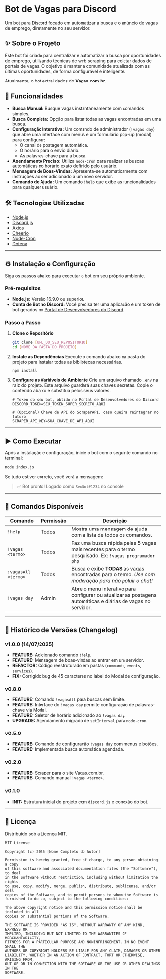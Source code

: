 # Bot de Vagas para Discord

Um bot para Discord focado em automatizar a busca e o anúncio de vagas de emprego, diretamente no seu servidor.

## ✨ Sobre o Projeto

Este bot foi criado para centralizar e automatizar a busca por oportunidades de emprego, utilizando técnicas de web scraping para coletar dados de portais de vagas. O objetivo é manter a comunidade atualizada com as últimas oportunidades, de forma configurável e inteligente.

Atualmente, o bot extrai dados do **Vagas.com.br**.

## 🚀 Funcionalidades

-   **Busca Manual:** Busque vagas instantaneamente com comandos simples.
-   **Busca Completa:** Opção para listar todas as vagas encontradas em uma busca.
-   **Configuração Interativa:** Um comando de administrador (`!vagas day`) que abre uma interface com menus e um formulário pop-up (modal) para configurar:
    - O canal de postagem automática.
    - O horário para o envio diário.
    - As palavras-chave para a busca.
-   **Agendamento Preciso:** Utiliza `node-cron` para realizar as buscas automáticas no horário exato definido pelo usuário.
-   **Mensagem de Boas-Vindas:** Apresenta-se automaticamente com instruções ao ser adicionado a um novo servidor.
-   **Comando de Ajuda:** Um comando `!help` que exibe as funcionalidades para qualquer usuário.

## 🛠️ Tecnologias Utilizadas

-   [Node.js](https://nodejs.org/en/)
-   [Discord.js](https://discord.js.org/)
-   [Axios](https://axios-http.com/)
-   [Cheerio](https://cheerio.js.org/)
-   [Node-Cron](https://www.npmjs.com/package/node-cron)
-   [Dotenv](https://www.npmjs.com/package/dotenv)

---

## ⚙️ Instalação e Configuração

Siga os passos abaixo para executar o bot em seu próprio ambiente.

### Pré-requisitos

-   **Node.js:** Versão 16.9.0 ou superior.
-   **Conta de Bot no Discord:** Você precisa ter uma aplicação e um token de bot gerados no [Portal de Desenvolvedores do Discord](https://discord.com/developers/applications).

### Passo a Passo

1.  **Clone o Repositório**
    ```bash
    git clone [URL_DO_SEU_REPOSITORIO]
    cd [NOME_DA_PASTA_DO_PROJETO]
    ```

2.  **Instale as Dependências**
    Execute o comando abaixo na pasta do projeto para instalar todas as bibliotecas necessárias.
    ```bash
    npm install
    ```

3.  **Configure as Variáveis de Ambiente**
    Crie um arquivo chamado `.env` na raiz do projeto. Este arquivo guardará suas chaves secretas. Copie o conteúdo abaixo e substitua pelos seus valores.

    ```env
    # Token do seu bot, obtido no Portal de Desenvolvedores do Discord
    DISCORD_TOKEN=SEU_TOKEN_SUPER_SECRETO_AQUI

    # (Opcional) Chave de API do ScraperAPI, caso queira reintegrar no futuro
    SCRAPER_API_KEY=SUA_CHAVE_DE_API_AQUI
    ```

---

## ▶️ Como Executar

Após a instalação e configuração, inicie o bot com o seguinte comando no terminal:

```bash
node index.js
```

Se tudo estiver correto, você verá a mensagem:

> ✅ Bot pronto! Logado como `SeuBot#1234` no console.

---

## 🤖 Comandos Disponíveis

| Comando              | Permissão | Descrição                                                                 |
|----------------------|-----------|---------------------------------------------------------------------------|
| `!help`              | Todos     | Mostra uma mensagem de ajuda com a lista de todos os comandos.            |
| `!vagas <termo>`     | Todos     | Faz uma busca rápida pelas 5 vagas mais recentes para o termo pesquisado. Ex: `!vagas programador php` |
| `!vagasAll <termo>`  | Todos     | Busca e exibe **TODAS** as vagas encontradas para o termo. _Use com moderação para não poluir o chat!_ |
| `!vagas day`         | Admin     | Abre o menu interativo para configurar ou atualizar as postagens automáticas e diárias de vagas no servidor. |


---

## 📜 Histórico de Versões (Changelog)

### v1.0.0 (14/07/2025)
- **FEATURE:** Adicionado comando `!help`.
- **FEATURE:** Mensagem de boas-vindas ao entrar em um servidor.
- **REFACTOR:** Código reestruturado em pastas (`commands`, `events`, `services`).
- **FIX:** Corrigido bug de 45 caracteres no label do Modal de configuração.

### v0.8.0
- **FEATURE:** Comando `!vagasAll` para buscas sem limite.
- **FEATURE:** Interface do `!vagas day` permite configuração de palavras-chave via Modal.
- **FEATURE:** Seletor de horário adicionado ao `!vagas day`.
- **UPGRADE:** Agendamento migrado de `setInterval` para `node-cron`.

### v0.5.0
- **FEATURE:** Comando de configuração `!vagas day` com menus e botões.
- **FEATURE:** Implementada busca automática agendada.

### v0.2.0
- **FEATURE:** Scraper para o site [Vagas.com.br](https://www.vagas.com.br).
- **FEATURE:** Comando manual `!vagas <termo>`.

### v0.1.0
- **INIT:** Estrutura inicial do projeto com `discord.js` e conexão do bot.

---

## 📝 Licença

Distribuído sob a Licença MIT.

```text
MIT License

Copyright (c) 2025 [Nome Completo do Autor]

Permission is hereby granted, free of charge, to any person obtaining a copy
of this software and associated documentation files (the "Software"), to deal
in the Software without restriction, including without limitation the rights
to use, copy, modify, merge, publish, distribute, sublicense, and/or sell
copies of the Software, and to permit persons to whom the Software is
furnished to do so, subject to the following conditions:

The above copyright notice and this permission notice shall be included in all
copies or substantial portions of the Software.

THE SOFTWARE IS PROVIDED "AS IS", WITHOUT WARRANTY OF ANY KIND, EXPRESS OR
IMPLIED, INCLUDING BUT NOT LIMITED TO THE WARRANTIES OF MERCHANTABILITY,
FITNESS FOR A PARTICULAR PURPOSE AND NONINFRINGEMENT. IN NO EVENT SHALL THE
AUTHORS OR COPYRIGHT HOLDERS BE LIABLE FOR ANY CLAIM, DAMAGES OR OTHER
LIABILITY, WHETHER IN AN ACTION OF CONTRACT, TORT OR OTHERWISE, ARISING FROM,
OUT OF OR IN CONNECTION WITH THE SOFTWARE OR THE USE OR OTHER DEALINGS IN THE
SOFTWARE.